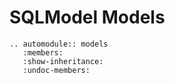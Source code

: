 # SQLModel Models

```{eval-rst}
.. automodule:: models
   :members:
   :show-inheritance:
   :undoc-members:
```
